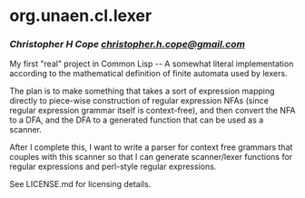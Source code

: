 # org.unaen.cl.lexer
### _Christopher H Cope <christopher.h.cope@gmail.com>_

My first "real" project in Common Lisp -- A somewhat literal implementation according to the mathematical definition of finite automata used by lexers.

The plan is to make something that takes a sort of expression mapping
directly to piece-wise construction of regular expression NFAs (since
regular expression grammar itself is context-free), and then convert
the NFA to a DFA, and the DFA to a generated function that can be used
as a scanner.

After I complete this, I want to write a parser for context free grammars that couples with this scanner so that I can generate scanner/lexer functions for regular expressions and perl-style regular expressions.

See LICENSE.md for licensing details.
